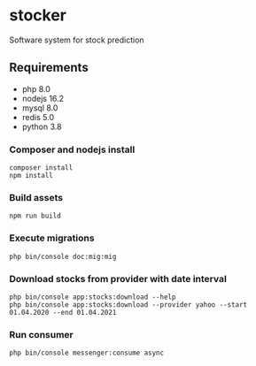 # stocker

Software system for stock prediction

## Requirements
* php 8.0
* nodejs 16.2
* mysql 8.0
* redis 5.0
* python 3.8

### Composer and nodejs install
```
composer install
npm install
```

### Build assets
```
npm run build
```

### Execute migrations
```
php bin/console doc:mig:mig
```

### Download stocks from provider with date interval
```
php bin/console app:stocks:download --help
php bin/console app:stocks:download --provider yahoo --start 01.04.2020 --end 01.04.2021
```

### Run consumer
```
php bin/console messenger:consume async
```
